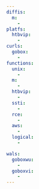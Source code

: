 ```yaml
---
diffis:
  m:
    -
platfs:
  htbvip:
    -
curls:
  gobox:
    -
functions:
  unix:
    -
  m:
    -
  htbvip:
    -
  ssti:
    -
  rce:
    -
  aws:
    -
  logical:
    -

wals:
  goboxwu:
    -
  goboxvi:
    -
---
```


